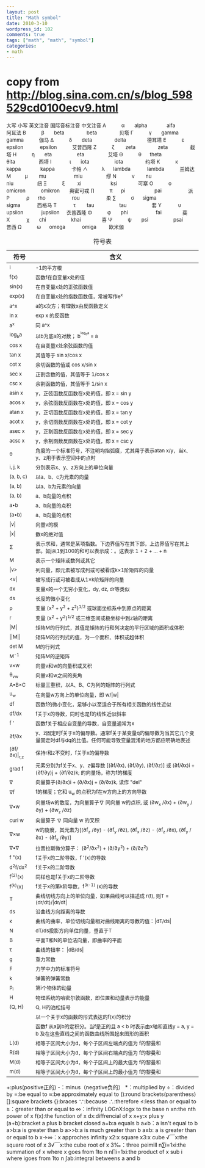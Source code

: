 ```yaml
---
layout: post
title: "Math symbol"
date: 2010-3-10
wordpress_id: 102
comments: true
tags: ["math", "math", "symbol"]
categories:
- math
---
```

<div>

# copy from http://blog.sina.com.cn/s/blog_598529cd0100ecv9.html

<span style="font-size: small;">大写 小写 英文注音 国际音标注音 中文注音
Α           α       alpha              alfa                 阿耳法
Β           β       beta                beta                贝塔
Γ           γ       gamma            gamma           伽马
Δ           δ       deta                delta               德耳塔
Ε           ε       epsilon            epsilon           艾普西隆
Ζ           ζ        zeta                zeta                截塔
Η           η       eta                  eta                 艾塔
Θ           θ      theta               θita                 西塔
Ι             ι       iota                  iota                约塔
Κ           κ      kappa              kappa            卡帕
∧          λ      lambda            lambda           兰姆达
Μ          μ        mu                    miu                 缪
Ν           ν        nu                    niu                 纽
Ξ           ξ         xi                     ksi               可塞
Ο           ο      omicron           omikron       奥密可戎
∏           π      pi                     pai                   派
Ρ            ρ      rho                   rou                   柔
∑           σ      sigma              sigma            西格马
Τ            τ        tau                  tau                  套
Υ            υ      upsilon             jupsilon     衣普西隆
Φ           φ       phi                    fai               斐
Χ            χ       chi                  khai               喜
Ψ           ψ       psi                  psai            普西
Ω           ω      omega            omiga         欧米伽</span>
<table summary="See table caption for summary."><caption>符号表</caption>
<thead>
<tr>
<th scope="col">符号</th>
<th scope="col">含义</th>
</tr>
</thead>
<tbody>
<tr>
<td><span style="font-size: small;">i</span></td>
<td><span style="font-size: small;">-1的平方根</span></td>
</tr>
<tr>
<td><span style="font-size: small;">f(x)</span></td>
<td><span style="font-size: small;">函数f在自变量x处的值</span></td>
</tr>
<tr>
<td><span style="font-size: small;">sin(x)</span></td>
<td><span style="font-size: small;">在自变量x处的正弦函数值</span></td>
</tr>
<tr>
<td><span style="font-size: small;">exp(x)</span></td>
<td><span style="font-size: small;">在自变量x处的指数函数值，常被写作e<sup>x</sup></span></td>
</tr>
<tr>
<td><span style="font-size: small;">a^x</span></td>
<td><span style="font-size: small;">a的x次方；有理数x由反函数定义</span></td>
</tr>
<tr>
<td><span style="font-size: small;">ln x</span></td>
<td><span style="font-size: small;">exp x 的反函数</span></td>
</tr>
<tr>
<td><span style="font-size: small;">a<sup>x</sup></span></td>
<td><span style="font-size: small;">同 a^x</span></td>
</tr>
<tr>
<td><span style="font-size: small;">log<sub>b</sub>a</span></td>
<td><span style="font-size: small;">以b为底a的对数； b<sup><sup>log<sub>b</sub>a</sup></sup> = a</span></td>
</tr>
<tr>
<td><span style="font-size: small;">cos x</span></td>
<td><span style="font-size: small;">在自变量x处余弦函数的值</span></td>
</tr>
<tr>
<td><span style="font-size: small;">tan x</span></td>
<td><span style="font-size: small;">其值等于 sin x/cos x</span></td>
</tr>
<tr>
<td><span style="font-size: small;">cot x</span></td>
<td><span style="font-size: small;">余切函数的值或 cos x/sin x</span></td>
</tr>
<tr>
<td><span style="font-size: small;">sec x</span></td>
<td><span style="font-size: small;">正割含数的值，其值等于 1/cos x</span></td>
</tr>
<tr>
<td><span style="font-size: small;">csc x</span></td>
<td><span style="font-size: small;">余割函数的值，其值等于 1/sin x</span></td>
</tr>
<tr>
<td><span style="font-size: small;">asin x</span></td>
<td><span style="font-size: small;">y，正弦函数反函数在x处的值，即 x = sin y</span></td>
</tr>
<tr>
<td><span style="font-size: small;">acos x</span></td>
<td><span style="font-size: small;">y，余弦函数反函数在x处的值，即 x = cos y</span></td>
</tr>
<tr>
<td><span style="font-size: small;">atan x</span></td>
<td><span style="font-size: small;">y，正切函数反函数在x处的值，即 x = tan y</span></td>
</tr>
<tr>
<td><span style="font-size: small;">acot x</span></td>
<td><span style="font-size: small;">y，余切函数反函数在x处的值，即 x = cot y</span></td>
</tr>
<tr>
<td><span style="font-size: small;">asec x</span></td>
<td><span style="font-size: small;">y，正割函数反函数在x处的值，即 x = sec y</span></td>
</tr>
<tr>
<td><span style="font-size: small;">acsc x</span></td>
<td><span style="font-size: small;">y，余割函数反函数在x处的值，即 x = csc y</span></td>
</tr>
<tr>
<td><span style="font-size: small;">θ</span></td>
<td><span style="font-size: small;">角度的一个标准符号，不注明均指弧度，尤其用于表示atan x/y，当x、y、z用于表示空间中的点时</span></td>
</tr>
<tr>
<td><span style="font-size: small;">i, j, k</span></td>
<td><span style="font-size: small;">分别表示x、y、z方向上的单位向量</span></td>
</tr>
<tr>
<td><span style="font-size: small;">(a, b, c)</span></td>
<td><span style="font-size: small;">以a、b、c为元素的向量</span></td>
</tr>
<tr>
<td><span style="font-size: small;">(a, b)</span></td>
<td><span style="font-size: small;">以a、b为元素的向量</span></td>
</tr>
<tr>
<td><span style="font-size: small;">(a, b)</span></td>
<td><span style="font-size: small;">a、b向量的点积</span></td>
</tr>
<tr>
<td height="17"><span style="font-size: small;">a•b</span></td>
<td><span style="font-size: small;">a、b向量的点积</span></td>
</tr>
<tr>
<td><span style="font-size: small;">(a•b)</span></td>
<td><span style="font-size: small;">a、b向量的点积</span></td>
</tr>
<tr>
<td><span style="font-size: small;">|v|</span></td>
<td><span style="font-size: small;">向量v的模</span></td>
</tr>
<tr>
<td><span style="font-size: small;">|x|</span></td>
<td><span style="font-size: small;">数x的绝对值</span></td>
</tr>
<tr>
<td><span style="font-size: small;">Σ</span></td>
<td><span style="font-size: small;">表示求和，通常是某项指数。下边界值写在其下部，上边界值写在其上部。如j从1到100的和可以表示成：<img src="http://www.core.org.cn/NR/rdonlyres/Mathematics/18-013ASpring-2005/08B23D50-1CCF-4A12-A58D-72F2036534F8/0/glossary_eqn1.jpg" border="0" alt="" align="middle" />。这表示 1 + 2 + … + n</span></td>
</tr>
<tr>
<td><span style="font-size: small;">M</span></td>
<td><span style="font-size: small;">表示一个矩阵或数列或其它</span></td>
</tr>
<tr>
<td><span style="font-size: small;">|v&gt;</span></td>
<td><span style="font-size: small;">列向量，即元素被写成列或可被看成k×1阶矩阵的向量</span></td>
</tr>
<tr>
<td><span style="font-size: small;">&lt;v|</span></td>
<td><span style="font-size: small;">被写成行或可被看成从1×k阶矩阵的向量</span></td>
</tr>
<tr>
<td><span style="font-size: small;">dx</span></td>
<td><span style="font-size: small;">变量x的一个无穷小变化，dy, dz, dr等类似</span></td>
</tr>
<tr>
<td><span style="font-size: small;">ds</span></td>
<td><span style="font-size: small;">长度的微小变化</span></td>
</tr>
<tr>
<td><span style="font-size: small;">ρ</span></td>
<td><span style="font-size: small;">变量 (x<sup>2</sup> + y<sup>2</sup> + z<sup>2</sup>)<sup>1/2</sup> 或球面坐标系中到原点的距离</span></td>
</tr>
<tr>
<td><span style="font-size: small;">r</span></td>
<td><span style="font-size: small;">变量 (x<sup>2</sup> + y<sup>2</sup>)<sup>1/2</sup> 或三维空间或极坐标中到z轴的距离</span></td>
</tr>
<tr>
<td><span style="font-size: small;">|M|</span></td>
<td><span style="font-size: small;">矩阵M的行列式，其值是矩阵的行和列决定的平行区域的面积或体积</span></td>
</tr>
<tr>
<td><span style="font-size: small;">||M||</span></td>
<td><span style="font-size: small;">矩阵M的行列式的值，为一个面积、体积或超体积</span></td>
</tr>
<tr>
<td><span style="font-size: small;">det M</span></td>
<td><span style="font-size: small;">M的行列式</span></td>
</tr>
<tr>
<td><span style="font-size: small;">M<sup>-1</sup></span></td>
<td><span style="font-size: small;">矩阵M的逆矩阵</span></td>
</tr>
<tr>
<td><span style="font-size: small;">v×w</span></td>
<td><span style="font-size: small;">向量v和w的向量积或叉积</span></td>
</tr>
<tr>
<td><span style="font-size: small;">θ<sub>vw</sub></span></td>
<td><span style="font-size: small;">向量v和w之间的夹角</span></td>
</tr>
<tr>
<td><span style="font-size: small;">A•B×C</span></td>
<td><span style="font-size: small;">标量三重积，以A、B、C为列的矩阵的行列式</span></td>
</tr>
<tr>
<td><span style="font-size: small;">u<sub>w</sub></span></td>
<td><span style="font-size: small;">在向量w方向上的单位向量，即 w/|w|</span></td>
</tr>
<tr>
<td><span style="font-size: small;">df</span></td>
<td><span style="font-size: small;">函数f的微小变化，足够小以至适合于所有相关函数的线性近似</span></td>
</tr>
<tr>
<td><span style="font-size: small;">df/dx</span></td>
<td><span style="font-size: small;">f关于x的导数，同时也是f的线性近似斜率</span></td>
</tr>
<tr>
<td><span style="font-size: small;">f '</span></td>
<td><span style="font-size: small;">函数f关于相应自变量的导数，自变量通常为x</span></td>
</tr>
<tr>
<td><span style="font-size: small;">∂f/∂x</span></td>
<td><span style="font-size: small;">y、z固定时f关于x的偏导数。通常f关于某变量q的偏导数为当其它几个变量固定时df与dq的比值。任何可能导致变量混淆的地方都应明确地表述</span></td>
</tr>
<tr>
<td><span style="font-size: small;">(∂f/∂x)|<sub>r,z</sub></span></td>
<td><span style="font-size: small;">保持r和z不变时，f关于x的偏导数</span></td>
</tr>
<tr>
<td><span style="font-size: small;">grad f</span></td>
<td><span style="font-size: small;">元素分别为f关于x、y、z偏导数 [(∂f/∂x), (∂f/∂y), (∂f/∂z)] 或 (∂f/∂x)i + (∂f/∂y)j + (∂f/∂z)k; 的向量场，称为f的梯度</span></td>
</tr>
<tr>
<td><span style="font-size: small;">∇</span></td>
<td><span style="font-size: small;">向量算子(∂/∂x)i + (∂/∂x)j + (∂/∂x)k, 读作 "del"</span></td>
</tr>
<tr>
<td><span style="font-size: small;">∇f</span></td>
<td><span style="font-size: small;">f的梯度；它和 u<sub>w</sub> 的点积为f在w方向上的方向导数</span></td>
</tr>
<tr>
<td><span style="font-size: small;">∇•w</span></td>
<td><span style="font-size: small;">向量场w的散度，为向量算子∇ 同向量 w的点积, 或 (∂w<sub>x</sub> /∂x) + (∂w<sub>y</sub> /∂y) + (∂w<sub>z</sub> /∂z)</span></td>
</tr>
<tr>
<td><span style="font-size: small;">curl w</span></td>
<td><span style="font-size: small;">向量算子 ∇ 同向量 w 的叉积</span></td>
</tr>
<tr>
<td><span style="font-size: small;">∇×w</span></td>
<td><span style="font-size: small;">w的旋度，其元素为[(∂f<sub>z</sub> /∂y) - (∂f<sub>y</sub> /∂z), (∂f<sub>x</sub> /∂z) - (∂f<sub>z</sub> /∂x), (∂f<sub>y</sub> /∂x) - (∂f<sub>x</sub> /∂y)]</span></td>
</tr>
<tr>
<td><span style="font-size: small;">∇•∇</span></td>
<td><span style="font-size: small;">拉普拉斯微分算子： (∂<sup>2</sup>/∂x<sup>2</sup>) + (∂/∂y<sup>2</sup>) + (∂/∂z<sup>2</sup>)</span></td>
</tr>
<tr>
<td><span style="font-size: small;">f "(x)</span></td>
<td><span style="font-size: small;">f关于x的二阶导数，f '(x)的导数</span></td>
</tr>
<tr>
<td><span style="font-size: small;">d<sup>2</sup>f/dx<sup>2</sup></span></td>
<td><span style="font-size: small;">f关于x的二阶导数</span></td>
</tr>
<tr>
<td><span style="font-size: small;">f<sup>(2)</sup>(x)</span></td>
<td><span style="font-size: small;">同样也是f关于x的二阶导数</span></td>
</tr>
<tr>
<td><span style="font-size: small;">f<sup>(k)</sup>(x)</span></td>
<td><span style="font-size: small;">f关于x的第k阶导数，f<sup>(k-1)</sup> (x)的导数</span></td>
</tr>
<tr>
<td><span style="font-size: small;">T</span></td>
<td><span style="font-size: small;">曲线切线方向上的单位向量，如果曲线可以描述成 r(t), 则T = (dr/dt)/|dr/dt|</span></td>
</tr>
<tr>
<td><span style="font-size: small;">ds</span></td>
<td><span style="font-size: small;">沿曲线方向距离的导数</span></td>
</tr>
<tr>
<td><span style="font-size: small;">κ</span></td>
<td><span style="font-size: small;">曲线的曲率，单位切线向量相对曲线距离的导数的值：|dT/ds|</span></td>
</tr>
<tr>
<td><span style="font-size: small;">N</span></td>
<td><span style="font-size: small;">dT/ds投影方向单位向量，垂直于T</span></td>
</tr>
<tr>
<td><span style="font-size: small;">B</span></td>
<td><span style="font-size: small;">平面T和N的单位法向量，即曲率的平面</span></td>
</tr>
<tr>
<td><span style="font-size: small;">τ</span></td>
<td><span style="font-size: small;">曲线的扭率： |dB/ds|</span></td>
</tr>
<tr>
<td><span style="font-size: small;">g</span></td>
<td><span style="font-size: small;">重力常数</span></td>
</tr>
<tr>
<td><span style="font-size: small;">F</span></td>
<td><span style="font-size: small;">力学中力的标准符号</span></td>
</tr>
<tr>
<td><span style="font-size: small;">k</span></td>
<td><span style="font-size: small;">弹簧的弹簧常数</span></td>
</tr>
<tr>
<td><span style="font-size: small;">p<sub>i</sub></span></td>
<td><span style="font-size: small;">第i个物体的动量</span></td>
</tr>
<tr>
<td><span style="font-size: small;">H</span></td>
<td><span style="font-size: small;">物理系统的哈密尔敦函数，即位置和动量表示的能量</span></td>
</tr>
<tr>
<td><span style="font-size: small;">{Q, H}</span></td>
<td><span style="font-size: small;">Q, H的泊松括号</span></td>
</tr>
<tr>
<td><span style="font-size: small;"><img src="http://www.core.org.cn/NR/rdonlyres/Mathematics/18-013ASpring-2005/B0800DBE-F064-435C-872D-9D834F4FF8D4/0/glossary_eqn2.jpg" border="0" alt="" align="middle" /></span></td>
<td><span style="font-size: small;">以一个关于x的函数的形式表达的f(x)的积分</span></td>
</tr>
<tr>
<td><span style="font-size: small;"><img src="http://www.core.org.cn/NR/rdonlyres/Mathematics/18-013ASpring-2005/9C981D5B-8A84-4DFC-8224-2F7E4B7DE4ED/0/glossary_eqn3.jpg" border="0" alt="" align="middle" /></span></td>
<td><span style="font-size: small;">函数f 从a到b的定积分。当f是正的且 a &lt; b 时表示由x轴和直线y = a, y = b 及在这些直线之间的函数曲线所围起来图形的面积</span></td>
</tr>
<tr>
<td><span style="font-size: small;">L(d)</span></td>
<td><span style="font-size: small;">相等子区间大小为d，每个子区间左端点的值为 f的黎曼和</span></td>
</tr>
<tr>
<td><span style="font-size: small;">R(d)</span></td>
<td><span style="font-size: small;">相等子区间大小为d，每个子区间右端点的值为 f的黎曼和</span></td>
</tr>
<tr>
<td><span style="font-size: small;">M(d)</span></td>
<td><span style="font-size: small;">相等子区间大小为d，每个子区间上的最大值为 f的黎曼和</span></td>
</tr>
<tr>
<td><span style="font-size: small;">m(d)</span></td>
<td><span style="font-size: small;">相等子区间大小为d，每个子区间上的最小值为 f的黎曼和</span></td>
</tr>
</tbody>
</table>

+:plus(positive正的)
-：minus（negative负的）
*：multiplied by
÷：divided by
=:be equal to
≈:be approximately equal to
():round brackets(parenthess)
[]:square brackets
{}:braces
∵:because
∴:therefore
≤:less than or equal to
≥：greater than or equal to
∞：infinity
LOGnX:logx to the base n
xn:the nth power of x
f(x):the function of x
dx:diffrencial of x
x+y:x plus y
(a+b):bracket a plus b bracket closed
a=b:a equals b
a≠b：a isn't equal to b
a&gt;b:a is greater than b
a&gt;&gt;b:a is much greater than b
a≥b: a is greater than or equal to b
x→∞：x approches infinity
x2:x square
x3:x cube
√￣x:the square root of x
3√￣x:the cube root of x
3‰：three peimill
n∑i=1xi:the summation of x where x goes from 1to n
n∏i=1xi:the product of x sub i where igoes from 1to n
∫ab:integral betweens a and b

</div>
